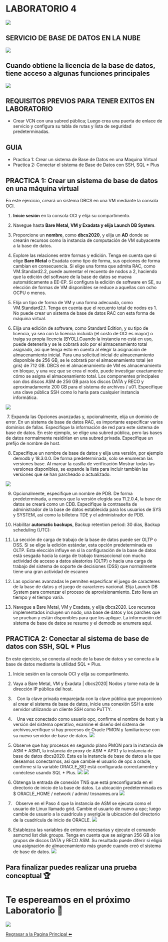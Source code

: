  # LABORATORIO 4
 ![](./img/01.png)

## SERVICIO DE BASE DE DATOS EN LA NUBE 

![](./img/2.png)

## Cuando obtiene la licencia de la base de datos, tiene acceso a algunas funciones principales

![](./img/3.png)

## REQUISITOS PREVIOS PARA TENER EXITOS EN LABORATORIO

* Crear VCN con una subred pública; Luego crea una puerta de enlace de servicio y configura su tabla de rutas y lista de seguridad predeterminadas.
## GUIA 

* Practica 1: Crear un sistema de Base de Datos en una Maquina Virtual
* Practica 2: Conectar el sistema de Base de Datos con SSH, SQL * Plus


## PRACTICA 1: Crear un sistema de base de datos en una máquina virtual

En este ejercicio, creará un sistema DBCS en una VM mediante la consola OCI.

1.    **Inicie sesión** en la consola OCI y elija su compartimento.

2.    Navegue hasta **Bare Metal, VM y Exadata y elija Launch DB System**.

3.    Proporcione un **nombre**, como **dbcs2020**, y elija un **AD** donde se crearán recursos como la instancia de computación de VM subyacente a la base de datos.

4.    Explore las relaciones entre formas y edición. Tenga en cuenta que si elige **Bare Metal** o Exadata como tipo de forma, sus opciones de forma cambian en consecuencia.       Si elige una forma que admita RAC, como VM.Standard2.2, puede aumentar el recuento de nodos a 2, haciendo que la edición del software de la base de datos se mueva             automáticamente a EE-EP. Si configura la edición de software en SE, su elección de formas de VM disponibles se reduce a aquellas con ocho OCPU o menos.

5.    Elija un tipo de forma de VM y una forma adecuada, como VM.Standard2.1. Tenga en cuenta que el recuento total de nodos es 1. No puede crear un sistema de base de datos         RAC con esta forma de máquina virtual.

6.    Elija una edición de software, como Standard Edition, y su tipo de licencia, ya sea con la licencia incluida (el costo de OCI es mayor) o traiga su propia licencia           (BYOL).Cuando la instancia no está en uso, puede detenerla y se le cobrará solo por el almacenamiento total asignado, así que tenga esto en cuenta al elegir la               asignación de almacenamiento inicial. Para una solicitud inicial de almacenamiento disponible de 256 GB, se le cobrará por el almacenamiento total (en gris) de 712 GB.       DBCS en el almacenamiento de VM es almacenamiento en bloque, y una vez que se crea el nodo, puede investigar exactamente cómo se asigna el almacenamiento total. Los           componentes   principales son dos discos ASM de 256 GB para los discos DATA y RECO y aproximadamente 200 GB para el sistema de archivos / u01. Especifique una clave           pública SSH como lo haría para cualquier instancia informática.
 
 
![](./img/4.png)


 7.    Expanda las Opciones avanzadas y, opcionalmente, elija un dominio de error. En un sistema de base de datos RAC, es importante especificar varios dominios de fallas.          Especifique la información de red para este sistema de base de datos. En este ejemplo, se elige una subred pública, pero las bases de datos normalmente residirían en          una subred privada. Especifique un prefijo de nombre de host.
 
 8.  Especifique un nombre de base de datos y elija una versión, por ejemplo demodb y 18.3.0.0. De forma predeterminada, solo se enumeran las versiones base. Al marcar la         casilla de verificación Mostrar todas las versiones disponibles, se expande la lista para incluir también las versiones que se han parcheado o                                 actualizado.
 
 ![](./img/5.png)
 
 9)   Opcionalmente, especifique un nombre de PDB. De forma predeterminada, a menos que la versión elegida sea 11.2.0.4, la base de datos se creará como un CDB. Especifique         la contraseña de administrador de la base de datos establecida para los usuarios de SYS y SYSTEM, así como la billetera TDE y el administrador de PDB.
 
10)   Habilitar  **automatic backups**, Backup retention period: 30 dias, Backup scheduling (UTC): 

11)   La sección de carga de trabajo de la base de datos puede ser OLTP o DSS. Si se elige la edición estándar, esta opción predeterminada es OLTP. Esta elección influye en         si la configuración de la base de datos está sesgada hacia la carga de trabajo transaccional con mucha actividad de acceso a datos aleatorios (OLTP) o hacia una carga         de trabajo del sistema de soporte de decisiones (DSS) que normalmente tiene una gran actividad de escaneo

12)   Las opciones avanzadas le permiten especificar el juego de caracteres de la base de datos y el juego de caracteres nacional. Elija Launch DB System para comenzar el           proceso de aprovisionamiento. Esto lleva un tiempo y el tiempo varía.

13)  Navegue a Bare Metal, VM y Exadata, y elija dbcs2020. Los recursos implementados incluyen un nodo, una base de datos y los parches que se prueban y están disponibles          para que los aplique. La información del sistema de base de datos se resume y el demodb se enumera aquí.


## PRACTICA 2: Conectar al sistema de base de datos con SSH, SQL * Plus

En este ejercicio, se conecta al nodo de la base de datos y se conecta a la base de datos mediante la utilidad SQL * Plus.

1.    Inicie sesión en la consola OCI y elija su compartimento.

2.    Vaya a Bare Metal, VM y Exadata | dbcs2020| Nodos y tome nota de la dirección IP pública del host.

3.    Con la clave privada emparejada con la clave pública que proporcionó al crear el sistema de base de datos, inicie una conexión SSH a este servidor utilizando un cliente SSH como PuTTY.

4.    Una vez conectado como usuario opc, confirme el nombre de host y la versión del sistema operativo, examine el diseño del sistema de archivos,verifique si hay procesos         de Oracle PMON y familiarícese con su nuevo servidor de base de datos.
 ![](./img/8.png)

5.    Observe que hay procesos en segundo plano PMON para la instancia de ASM + ASM1, la instancia de proxy de ASM + APX1 y la instancia de base de datos dbcs2020. Esta es la       instancia de base de datos a la que deseamos conectarnos, así que cambie el usuario de opc a oracle, confirme si la variable ORACLE_SID está configurada correctamente         y conéctese usando SQL * Plus.
 ![](./img/9bpng.png)
 ![](./img/9a.png)
6.   Obtenga la entrada de conexión TNS que está preconfigurada en el directorio de inicio de la base de datos. La ubicación predeterminada es 
      $ ORACLE_HOME / network / admin/ tnsnames.ora
      ![](./img/10.png)
  
7.   Observe en el Paso 4 que la instancia de ASM se ejecuta como el usuario de Linux llamado grid. Cambie el usuario de nuevo a opc; luego cambie de usuario      a la cuadrícula y averigüe la ubicación del directorio de la cuadrícula de inicio de ORACLE.
       ![](./img/11.png)
8.   Establezca las variables de entorno necesarias y ejecute el comando asmcmd list disk groups. Tenga en cuenta que se asignan 256 GB a los grupos de            discos DATA y RECO ASM. Su resultado puede diferir si eligió una asignación de almacenamiento más grande cuando creó el sistema de base de datos.
       ![](./img/12.jpg)


## Para finalizar puedes realizar una prueba conceptual :trophy:


# Te espereamos en el próximo Laboratorio  :rocket:

![](./img/6.png)[](https://www.oracle.com/index.html)

[Regrasar a la Pagina Principal :arrow_left:](../README.md)

